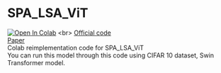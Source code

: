 # SPA_LSA_ViT
[![Open In Colab](https://colab.research.google.com/assets/colab-badge.svg)](https://githubtocolab.com/woo1/SPA_LSA_ViT_/blob/master/SPA_LSA_ViT(CIFAR10_Swin).ipynb)
<br>
[Official code](https://github.com/aanna0701/SPT_LSA_ViT)
<br>
[Paper](https://arxiv.org/abs/2112.13492)
<br>
Colab reimplementation code for SPA_LSA_ViT<br>
You can run this model through this code using CIFAR 10 dataset, Swin Transformer model.
<br>

